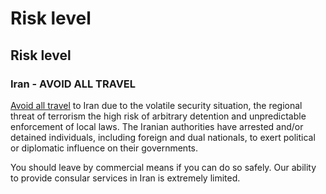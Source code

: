 # Risk level

## Risk level

### Iran - AVOID ALL TRAVEL

[Avoid all travel](#levels "Risk Levels") to Iran due to the volatile security situation, the regional threat of terrorism the high risk of arbitrary detention and unpredictable enforcement of local laws. The Iranian authorities have arrested and/or detained individuals, including foreign and dual nationals, to exert political or diplomatic influence on their governments.

You should leave by commercial means if you can do so safely. Our ability to provide consular services in Iran is extremely limited.